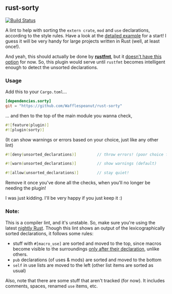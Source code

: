 ## rust-sorty

[![Build Status](https://travis-ci.org/Wafflespeanut/rust-sorty.svg?branch=master)](https://travis-ci.org/Wafflespeanut/rust-sorty)

A lint to help with sorting the `extern crate`, `mod` and `use` declarations, according to the style rules. Have a look at the [detailed example](https://github.com/Wafflespeanut/rust-sorty/tree/master/EXAMPLE.md) for a start! I guess it will be very handy for large projects written in Rust (well, at least once!).

And yeah, this should actually be done by **[rustfmt](https://github.com/rust-lang-nursery/rustfmt)**, but it [doesn't have this option](https://github.com/rust-lang-nursery/rustfmt/issues/298) for now. So, this plugin would serve until `rustfmt` becomes intelligent enough to detect the unsorted declarations.

### Usage

Add this to your `Cargo.toml`...

``` toml
[dependencies.sorty]
git = "https://github.com/Wafflespeanut/rust-sorty"
```

... and then to the top of the main module you wanna check,

``` rust
#![feature(plugin)]
#![plugin(sorty)]
```

(It can show warnings or errors based on your choice, just like any other lint)

``` rust
#![deny(unsorted_declarations)]         // throw errors! (poor choice for styling lints)

#![warn(unsorted_declarations)]         // show warnings (default)

#![allow(unsorted_declarations)]        // stay quiet!
```

Remove it once you've done all the checks, when you'll no longer be needing the plugin!

I was just kidding. I'll be very happy if you just keep it :)

### Note:

This is a compiler lint, and it's unstable. So, make sure you're using the latest [nightly Rust](https://www.rust-lang.org/install.html). Though this lint shows an output of the lexicographically sorted declarations, it follows some rules:

- stuff with `#[macro_use]` are sorted and moved to the top, since macros become visible to the surroundings [only after their declaration](https://doc.rust-lang.org/book/macros.html#scoping-and-macro-importexport), unlike others.
- `pub` declarations (of uses & mods) are sorted and moved to the bottom
- `self` in use lists are moved to the left (other list items are sorted as usual)

Also, note that there are some stuff that aren't tracked (for now). It includes comments, spaces, renamed `use` items, etc.
